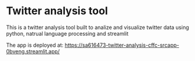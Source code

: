 # Twitter analysis tool
This is a twitter analysis tool built to analize and visualize twitter data using python, natrual language processing and streamlit

The app is deployed at:
https://sa616473-twitter-analysis-cffc-srcapp-0bveng.streamlit.app/
